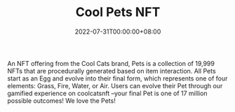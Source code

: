 ﻿---
title: "Cool Pets NFT"
description: "Every Cool Pet hatches from an egg, then evolves into its final form with your help. Just like Cool Cats, every Cool Pet is unique!"
date: 2022-07-31T00:00:00+08:00
lastmod: 2022-07-31T00:00:00+08:00
draft: false
authors: ["Metabd"]
featuredImage: "cool-pets-nft.png"
tags: ["Collectibles","Cool Pets NFT"]
categories: ["nfts"]
nfts: ["Collectibles"]
blockchain: "ETH"
website: ""
twitter: ""
discord: ""
telegram: ""
github: ""
youtube: ""
twitch: ""
facebook: ""
instagram: ""
reddit: ""
medium: ""
steam: ""
gitbook: ""
googleplay: ""
appstore: ""
status: "Live"
weight: 
lightgallery: true
toc: true
pinned: false
recommend: false
recommend1: false
---
<p>An NFT offering from the Cool Cats brand, Pets is a collection of 19,999 NFTs that are procedurally generated based on item interaction. All Pets start as an Egg and evolve into their final form, which represents one of four elements: Grass, Fire, Water, or Air. Users can evolve their Pet through our gamified experience on coolcatsnft –your final Pet is one of 17 million possible outcomes! We love the Pets!</p>

